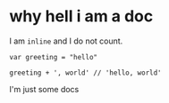 # why hell i am a doc

I am `inline` and I do not count.

```
var greeting = "hello"

greeting + ', world' // 'hello, world'
```

I'm just some docs
